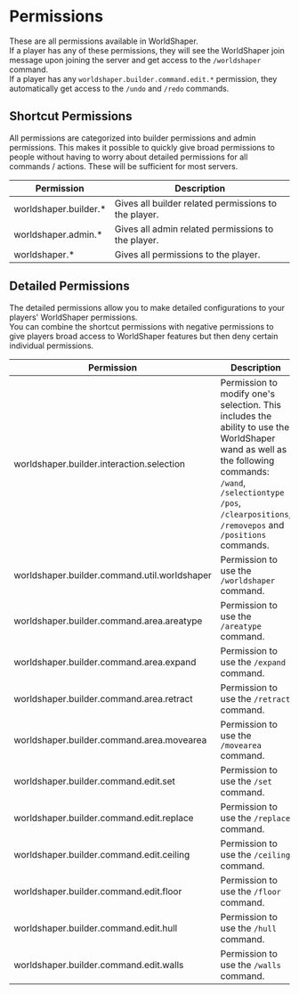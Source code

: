# Permissions

These are all permissions available in WorldShaper.<br/>
If a player has any of these permissions, they will see the WorldShaper join message upon joining the server and get
access to the `/worldshaper` command.<br/>
If a player has any `worldshaper.builder.command.edit.*` permission, they automatically get access to the
`/undo` and `/redo` commands.

## Shortcut Permissions

All permissions are categorized into builder permissions and admin permissions. This makes it possible to quickly give
broad permissions to people without having to worry about detailed permissions for all commands / actions. These will
be sufficient for most servers.

| Permission            | Description                                          |
|-----------------------|------------------------------------------------------|
| worldshaper.builder.* | Gives all builder related permissions to the player. |
| worldshaper.admin.*   | Gives all admin related permissions to the player.   |
| worldshaper.*         | Gives all permissions to the player.                 |

## Detailed Permissions

The detailed permissions allow you to make detailed configurations to your players' WorldShaper permissions.<br/>You
can combine the shortcut permissions with negative permissions to give players broad access to WorldShaper features but
then deny certain individual permissions.

| Permission                                   | Description                                                                                                                                                                                                                 |
|----------------------------------------------|-----------------------------------------------------------------------------------------------------------------------------------------------------------------------------------------------------------------------------|
| worldshaper.builder.interaction.selection    | Permission to modify one's selection. This includes the ability to use the WorldShaper wand as well as the following commands: `/wand`, `/selectiontype` `/pos`, `/clearpositions`, `/removepos` and `/positions` commands. |
| worldshaper.builder.command.util.worldshaper | Permission to use the `/worldshaper` command.                                                                                                                                                                               |
| worldshaper.builder.command.area.areatype    | Permission to use the `/areatype` command.                                                                                                                                                                                  |
| worldshaper.builder.command.area.expand      | Permission to use the `/expand` command.                                                                                                                                                                                    |
| worldshaper.builder.command.area.retract     | Permission to use the `/retract` command.                                                                                                                                                                                   |
| worldshaper.builder.command.area.movearea    | Permission to use the `/movearea` command.                                                                                                                                                                                  |
| worldshaper.builder.command.edit.set         | Permission to use the `/set` command.                                                                                                                                                                                       |
| worldshaper.builder.command.edit.replace     | Permission to use the `/replace` command.                                                                                                                                                                                   |
| worldshaper.builder.command.edit.ceiling     | Permission to use the `/ceiling` command.                                                                                                                                                                                   |
| worldshaper.builder.command.edit.floor       | Permission to use the `/floor` command.                                                                                                                                                                                     |
| worldshaper.builder.command.edit.hull        | Permission to use the `/hull` command.                                                                                                                                                                                      |
| worldshaper.builder.command.edit.walls       | Permission to use the `/walls` command.                                                                                                                                                                                     |

